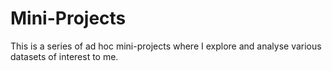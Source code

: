 # Mini-Projects
 This is a series of ad hoc mini-projects where I explore and analyse various datasets of interest to me.
